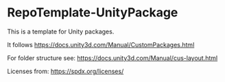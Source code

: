 # RepoTemplate-UnityPackage
This is a template for Unity packages. 

It follows https://docs.unity3d.com/Manual/CustomPackages.html

For folder structure see: https://docs.unity3d.com/Manual/cus-layout.html

Licenses from: https://spdx.org/licenses/

